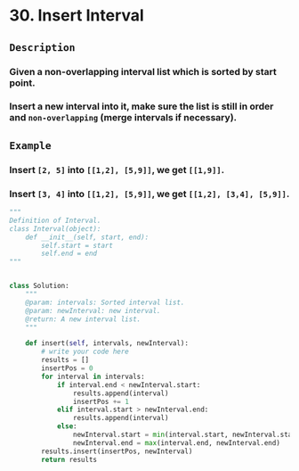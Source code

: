 # 30. Insert Interval
## `Description`
### Given a non-overlapping interval list which is sorted by start point.
### Insert a new interval into it, make sure the list is still in order and `non-overlapping` (merge intervals if necessary).
## `Example`
### Insert `[2, 5]` into `[[1,2], [5,9]]`, we get `[[1,9]]`.
### Insert `[3, 4]` into `[[1,2], [5,9]]`, we get `[[1,2], [3,4], [5,9]]`.
```python
"""
Definition of Interval.
class Interval(object):
    def __init__(self, start, end):
        self.start = start
        self.end = end
"""


class Solution:
    """
    @param: intervals: Sorted interval list.
    @param: newInterval: new interval.
    @return: A new interval list.
    """

    def insert(self, intervals, newInterval):
        # write your code here
        results = []
        insertPos = 0
        for interval in intervals:
            if interval.end < newInterval.start:
                results.append(interval)
                insertPos += 1
            elif interval.start > newInterval.end:
                results.append(interval)
            else:
                newInterval.start = min(interval.start, newInterval.start)
                newInterval.end = max(interval.end, newInterval.end)
        results.insert(insertPos, newInterval)
        return results
```
